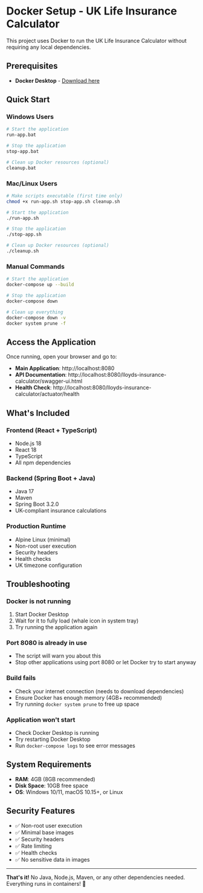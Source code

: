 # Docker Setup - UK Life Insurance Calculator

This project uses Docker to run the UK Life Insurance Calculator without requiring any local dependencies.

## Prerequisites

- **Docker Desktop** - [Download here](https://www.docker.com/products/docker-desktop/)

## Quick Start

### Windows Users
```bash
# Start the application
run-app.bat

# Stop the application
stop-app.bat

# Clean up Docker resources (optional)
cleanup.bat
```

### Mac/Linux Users
```bash
# Make scripts executable (first time only)
chmod +x run-app.sh stop-app.sh cleanup.sh

# Start the application
./run-app.sh

# Stop the application
./stop-app.sh

# Clean up Docker resources (optional)
./cleanup.sh
```

### Manual Commands
```bash
# Start the application
docker-compose up --build

# Stop the application
docker-compose down

# Clean up everything
docker-compose down -v
docker system prune -f
```

## Access the Application

Once running, open your browser and go to:
- **Main Application**: http://localhost:8080
- **API Documentation**: http://localhost:8080/lloyds-insurance-calculator/swagger-ui.html
- **Health Check**: http://localhost:8080/lloyds-insurance-calculator/actuator/health

## What's Included

### Frontend (React + TypeScript)
- Node.js 18
- React 18
- TypeScript
- All npm dependencies

### Backend (Spring Boot + Java)
- Java 17
- Maven
- Spring Boot 3.2.0
- UK-compliant insurance calculations

### Production Runtime
- Alpine Linux (minimal)
- Non-root user execution
- Security headers
- Health checks
- UK timezone configuration

## Troubleshooting

### Docker is not running
1. Start Docker Desktop
2. Wait for it to fully load (whale icon in system tray)
3. Try running the application again

### Port 8080 is already in use
- The script will warn you about this
- Stop other applications using port 8080 or let Docker try to start anyway

### Build fails
- Check your internet connection (needs to download dependencies)
- Ensure Docker has enough memory (4GB+ recommended)
- Try running `docker system prune` to free up space

### Application won't start
- Check Docker Desktop is running
- Try restarting Docker Desktop
- Run `docker-compose logs` to see error messages

## System Requirements

- **RAM**: 4GB (8GB recommended)
- **Disk Space**: 10GB free space
- **OS**: Windows 10/11, macOS 10.15+, or Linux

## Security Features

- ✅ Non-root user execution
- ✅ Minimal base images
- ✅ Security headers
- ✅ Rate limiting
- ✅ Health checks
- ✅ No sensitive data in images

---

**That's it!** No Java, Node.js, Maven, or any other dependencies needed. Everything runs in containers! 🐳 
